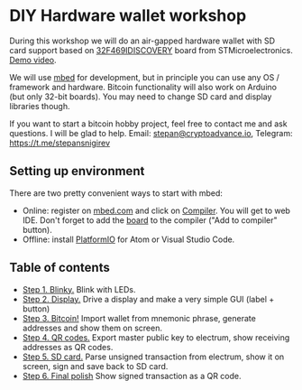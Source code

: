 # DIY Hardware wallet workshop

During this workshop we will do an air-gapped hardware wallet with SD card support based on [32F469IDISCOVERY](https://www.st.com/en/evaluation-tools/32f469idiscovery.html) board from STMicroelectronics. [Demo video](https://youtu.be/mE-J0Y05qHs).

We will use [mbed](https://www.mbed.com/en/) for development, but in principle you can use any OS / framework and hardware. Bitcoin functionality will also work on Arduino (but only 32-bit boards). You may need to change SD card and display libraries though.

If you want to start a bitcoin hobby project, feel free to contact me and ask questions. I will be glad to help. Email: stepan@cryptoadvance.io, Telegram: https://t.me/stepansnigirev

## Setting up environment

There are two pretty convenient ways to start with mbed:
- Online: register on [mbed.com](https://www.mbed.com/en/) and click on [Compiler](https://ide.mbed.com/compiler/). You will get to web IDE. Don't forget to add the [board](https://os.mbed.com/platforms/ST-Discovery-F469NI/) to the compiler ("Add to compiler" button).
- Offline: install [PlatformIO](https://platformio.org/platformio-ide) for Atom or Visual Studio Code.

## Table of contents

- [Step 1. Blinky.](./1_blinky/README.md) Blink with LEDs.
- [Step 2. Display.](./2_display/README.md) Drive a display and make a very simple GUI (label + button)
- [Step 3. Bitcoin!](./3_bitcoin/README.md) Import wallet from mnemonic phrase, generate addresses and show them on screen.
- [Step 4. QR codes.](./4_qrcode/README.md) Export master public key to electrum, show receiving addresses as QR codes.
- [Step 5. SD card.](./5_sdcard/README.md) Parse unsigned transaction from electrum, show it on screen, sign and save back to SD card.
- [Step 6. Final polish](./5_final/README.md) Show signed transaction as a QR code.
